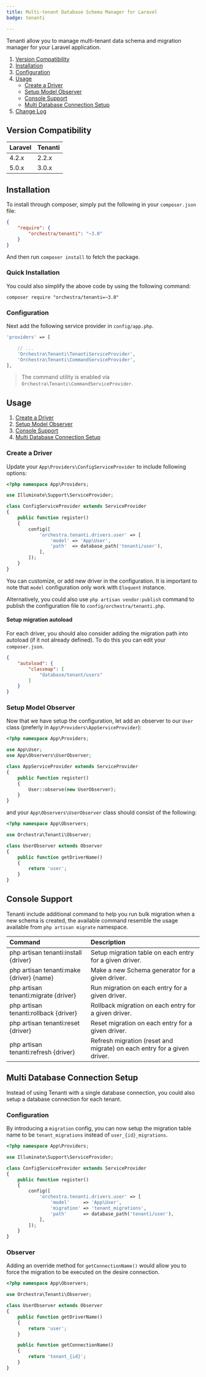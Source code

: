 ```yaml
---
title: Multi-tenant Database Schema Manager for Laravel
badge: tenanti

---
```


Tenanti allow you to manage multi-tenant data schema and migration manager for your Laravel application.

1. [Version Compatibility](#compatibility)
2. [Installation](#installation)
3. [Configuration](#configuration)
4. [Usage](#usage)
   - [Create a Driver](#create-a-driver)
   - [Setup Model Observer](#setup-model-observer)
   - [Console Support](#console-support)
   - [Multi Database Connection Setup](#multi-database-connection-setup)
5. [Change Log]({doc-url}/components/tenanti/changes#v3-0)

<a name="compatibility"></a>
## Version Compatibility

Laravel  | Tenanti
:--------|:---------
 4.2.x   | 2.2.x
 5.0.x   | 3.0.x

<a name="installation"></a>
## Installation

To install through composer, simply put the following in your `composer.json` file:

```json
{
    "require": {
        "orchestra/tenanti": "~3.0"
    }
}
```

And then run `composer install` to fetch the package.

<a name="quick-installation"></a>
### Quick Installation

You could also simplify the above code by using the following command:

    composer require "orchestra/tenanti=~3.0"

<a name="configuration"></a>
### Configuration

Next add the following service provider in `config/app.php`.

```php
'providers' => [

    // ...
    'Orchestra\Tenanti\TenantiServiceProvider',
    'Orchestra\Tenanti\CommandServiceProvider',
],
```

> The command utility is enabled via `Orchestra\Tenanti\CommandServiceProvider`.

<a name="usage"></a>
## Usage

1. [Create a Driver](#create-a-driver)
2. [Setup Model Observer](#setup-model-observer)
3. [Console Support](#console-support)
4. [Multi Database Connection Setup](#multi-database-connection-setup)

<a name="create-a-driver"></a>
### Create a Driver

Update your `App\Providers\ConfigServiceProvider` to include following options:

```php
<?php namespace App\Providers;

use Illuminate\Support\ServiceProvider;

class ConfigServiceProvider extends ServiceProvider
{
    public function register()
    {
        config([
            'orchestra.tenanti.drivers.user' => [
                'model' => 'App\User',
                'path'  => database_path('tenanti/user'),
            ],
        ]);
    }
}
```

You can customize, or add new driver in the configuration. It is important to note that `model` configuration only work with `Eloquent` instance.

Alternatively, you could also use `php artisan vendor:publish` command to publish the configuration file to `config/orchestra/tenanti.php`.

#### Setup migration autoload

For each driver, you should also consider adding the migration path into autoload (if it not already defined). To do this you can edit your `composer.json`.

```json
{
    "autoload": {
        "classmap": [
            "database/tenant/users"
        ]
    }
}
```

<a name="setup-model-observer"></a>
### Setup Model Observer

Now that we have setup the configuration, let add an observer to our `User` class (preferly in `App\Providers\AppServiceProvider`):

```php
<?php namespace App\Providers;

use App\User;
use App\Observers\UserObserver;

class AppServiceProvider extends ServiceProvider
{
    public function register()
    {
        User::observe(new UserObserver);
    }
}
```

and your `App\Observers\UserObserver` class should consist of the following:

```php
<?php namespace App\Observers;

use Orchestra\Tenanti\Observer;

class UserObserver extends Observer
{
    public function getDriverName()
    {
        return 'user';
    }
}
```

<a name="console-support"></a>
## Console Support

Tenanti include additional command to help you run bulk migration when a new schema is created, the available command resemble the usage available from `php artisan migrate` namespace.

Command                                    | Description
:------------------------------------------|:---------------------
 php artisan tenanti:install {driver}      | Setup migration table on each entry for a given driver.
 php artisan tenanti:make {driver} {name}  | Make a new Schema generator for a given driver.
 php artisan tenanti:migrate {driver}      | Run migration on each entry for a given driver.
 php artisan tenanti:rollback {driver}     | Rollback migration on each entry for a given driver.
 php artisan tenanti:reset {driver}        | Reset migration on each entry for a given driver.
 php artisan tenanti:refresh {driver}      | Refresh migration (reset and migrate) on each entry for a given driver.

<a name="multi-database-connection-setup"></a>
## Multi Database Connection Setup

Instead of using Tenanti with a single database connection, you could also setup a database connection for each tenant.

### Configuration

By introducing a `migration` config, you can now setup the migration table name to be `tenant_migrations` instead of `user_{id}_migrations`.

```php
<?php namespace App\Providers;

use Illuminate\Support\ServiceProvider;

class ConfigServiceProvider extends ServiceProvider
{
    public function register()
    {
        config([
            'orchestra.tenanti.drivers.user' => [
                'model'     => 'App\User',
                'migration' => 'tenant_migrations',
                'path'      => database_path('tenanti/user'),
            ],
        ]);
    }
}
```

### Observer

Adding an override method for `getConnectionName()` would allow you to force the migration to be executed on the desire connection.

```php
<?php namespace App\Observers;

use Orchestra\Tenanti\Observer;

class UserObserver extends Observer
{
    public function getDriverName()
    {
        return 'user';
    }

    public function getConnectionName()
    {
        return 'tenant_{id}';
    }
}
```
